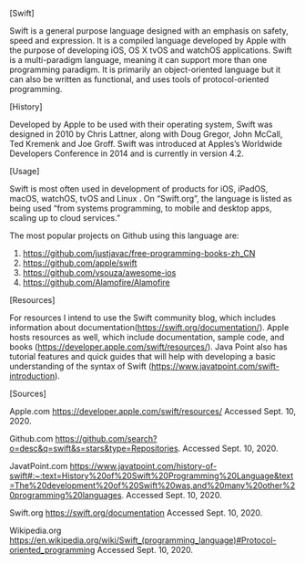 [Swift]

Swift is a general purpose language designed with an emphasis on safety, speed and expression. It is a compiled language developed by Apple with the purpose of developing iOS, OS X tvOS and watchOS applications. Swift is a multi-paradigm language, meaning it can support more than one programming paradigm. It is primarily an object-oriented language but it can also be written as functional, and uses tools of protocol-oriented programming. 


[History] 

Developed by Apple to be used with their operating system, Swift was designed in 2010 by Chris Lattner, along with Doug Gregor, John McCall, Ted Kremenk and Joe Groff.  Swift was introduced at Apples’s Worldwide Developers Conference in 2014 and is currently in version 4.2. 

[Usage]

Swift is most often used in development of products for iOS, iPadOS, macOS, watchOS, tvOS and Linux . On “Swift.org”, the language is listed as being used “from systems programming, to mobile and desktop apps, scaling up to cloud services.” 

The most popular projects on Github using this language are:

1. https://github.com/justjavac/free-programming-books-zh_CN
2. https://github.com/apple/swift
3. https://github.com/vsouza/awesome-ios
4. https://github.com/Alamofire/Alamofire

[Resources]

For resources I intend to use the Swift community blog, which includes information about documentation(https://swift.org/documentation/). Apple hosts resources as well, which include documentation, sample code, and books (https://developer.apple.com/swift/resources/).  Java Point also has tutorial features and quick guides that will help with developing a basic understanding of the syntax of Swift (https://www.javatpoint.com/swift-introduction). 

[Sources]

Apple.com https://developer.apple.com/swift/resources/ Accessed Sept. 10, 2020.  

Github.com https://github.com/search?o=desc&q=swift&s=stars&type=Repositories. Accessed Sept. 10, 2020. 

JavatPoint.com https://www.javatpoint.com/history-of-swift#:~:text=History%20of%20Swift%20Programming%20Language&text=The%20development%20of%20Swift%20was,and%20many%20other%20programming%20languages. Accessed Sept. 10, 2020. 

Swift.org  https://swift.org/documentation Accessed Sept. 10, 2020.

Wikipedia.org https://en.wikipedia.org/wiki/Swift_(programming_language)#Protocol-oriented_programming Accessed Sept. 10, 2020.

